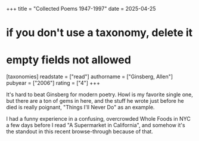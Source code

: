 +++
title = "Collected Poems 1947-1997"
date = 2025-04-25
# if you don't use a taxonomy, delete it
# empty fields not allowed
[taxonomies]
  readstate = ["read"]
  authorname = ["Ginsberg, Allen"]
  pubyear = ["2006"]
  rating = ["4"]
+++

It's hard to beat Ginsberg for modern poetry. Howl is my favorite single one, but there are a ton of gems in here, and the stuff he wrote just before he died is really poignant, "Things I'll Never Do" as an example.

I had a funny experience in a confusing, overcrowded Whole Foods in NYC a few days before I read "A Supermarket in California", and somehow it's the standout in this recent browse-through because of that.
